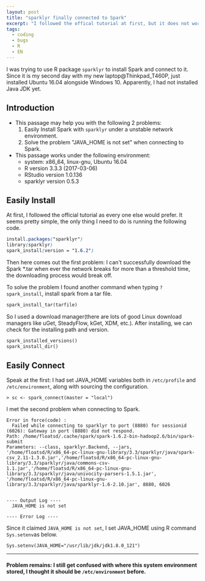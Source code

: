 ```yaml
---
layout: post
title: "sparklyr finally connected to Spark"
excerpt: "I followed the offical tutorial at first, but it does not work will either with a unstable network environment or a fresh system."
tags:
  - coding
  - bugs
  - R
  - EN
---
```



I was trying to use R package `sparklyr` to install Spark and
connect to it. Since it is my second day with my new
laptop@Thinkpad_T460P, just installed Ubuntu 16.04 alongside
Windows 10. Apparently, I had not installed Java JDK yet.


## Introduction
- This passage may help you with the following 2 problems:
  1. Easily Install Spark with `sparklyr` under a unstable
  network environment.
  2. Solve the problem "JAVA_HOME is not set" when connecting to Spark.
- This passage works under the following environment:
  - system: x86_64, linux-gnu, Ubuntu 16.04
  - R version 3.3.3 (2017-03-06)
  - RStudio version 1.0.136
  - sparklyr version 0.5.3

## Easily Install
At first, I followed the official tutorial as every one else
would prefer. It seems pretty simple, the only thing I need to
do is running the following code.

```css
install.packages("sparklyr")
library(sparklyr)
spark_install(version = "1.6.2")
```
Then here comes out the first problem: I can't successfully download the Spark
*.tar when ever the network breaks for more than a threshold time, the downloading process
would break off.

To solve the problem I found another command when typing `?spark_install`,
install spark from a tar file.

```ruby
spark_install_tar(tarfile)
```
So I used a download manager(there are lots of good Linux download
managers like uGet, SteadyFlow, kGet, XDM, etc.). After installing, we can
check for the installing path and version.

```html
spark_installed_versions()
spark_install_dir()
```

## Easily Connect
Speak at the first: I had set JAVA_HOME variables both in `/etc/profile`
and `/etc/environment`, along with sourcing the configuration.

```
> sc <- spark_connect(master = "local")
```
I met the second problem when connecting to Spark.

```
Error in force(code) :
  Failed while connecting to sparklyr to port (8880) for sessionid (6026): Gateway in port (8880) did not respond.
Path: /home/floatsd/.cache/spark/spark-1.6.2-bin-hadoop2.6/bin/spark-submit
Parameters: --class, sparklyr.Backend, --jars, '/home/floatsd/R/x86_64-pc-linux-gnu-library/3.3/sparklyr/java/spark-csv_2.11-1.3.0.jar','/home/floatsd/R/x86_64-pc-linux-gnu-library/3.3/sparklyr/java/commons-csv-1.1.jar','/home/floatsd/R/x86_64-pc-linux-gnu-library/3.3/sparklyr/java/univocity-parsers-1.5.1.jar', '/home/floatsd/R/x86_64-pc-linux-gnu-library/3.3/sparklyr/java/sparklyr-1.6-2.10.jar', 8880, 6026


---- Output Log ----
  JAVA_HOME is not set

---- Error Log ----
```

Since it claimed `JAVA_HOME is not set`, I set JAVA_HOME using R
command `Sys.setenv`as below.

```
Sys.setenv(JAVA_HOME="/usr/lib/jdk/jdk1.8.0_121")
```

-----
#### Problem remains: I still get confused with where this system environment stored, I thought it should be `/etc/environment` before.
